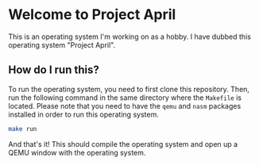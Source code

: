 # Welcome to Project April

This is an operating system I'm working on as a hobby. I have dubbed this operating system "Project April".

## How do I run this?

To run the operating system, you need to first clone this repository. Then, run the following command in the same directory where the `Makefile` is located. Please note that you need to have the `qemu` and `nasm` packages installed in order to run this operating system.
  
```bash
make run
```

And that's it! This should compile the operating system and open up a QEMU window with the operating system.
